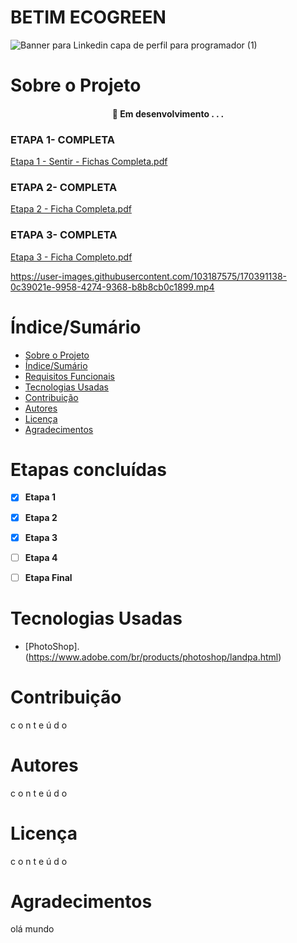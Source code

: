# BETIM ECOGREEN

 ![Banner para Linkedin capa de perfil  para programador  (1)](https://user-images.githubusercontent.com/103187575/171509708-e701a135-72f2-4d16-94b6-f6e88793df67.png)


# Sobre o Projeto

<h4 align="center"> 🚧 Em desenvolvimento . . . 


### ETAPA 1- COMPLETA 

[Etapa 1 - Sentir - Fichas Completa.pdf](https://github.com/Samuellopes31/PROJETO-INOVADOR/files/8721249/Etapa.1.-.Sentir.-.Fichas.Completa.pdf)

### ETAPA 2- COMPLETA 

[Etapa 2 - Ficha Completa.pdf](https://github.com/Samuellopes31/PROJETO-INOVADOR/files/8721254/Etapa.2.-.Ficha.Completa.pdf)

### ETAPA 3- COMPLETA 

[Etapa 3 - Ficha Completo.pdf](https://github.com/Samuellopes31/PROJETO-INOVADOR/files/8775344/Etapa.3.-.Ficha.Completo.pdf)



https://user-images.githubusercontent.com/103187575/170391138-0c39021e-9958-4274-9368-b8b8cb0c1899.mp4








# Índice/Sumário

* [Sobre o Projeto](#Sobre-o-Projeto) 
* [Índice/Sumário](#Índice-/-Sumário)
* [Requisitos Funcionais](#Requisitos-Funcionais)
* [Tecnologias Usadas](#Tecnologias-Usadas)
* [Contribuição](#Contribuição)
* [Autores](#Autores)
* [Licença](#Licença)
* [Agradecimentos](#Agradecimentos)

# Etapas concluídas 

- [x] **Etapa 1**
- [x] **Etapa 2**
- [x] **Etapa 3**
- [ ] **Etapa 4**
- [ ] **Etapa Final**



# Tecnologias Usadas
- [PhotoShop].(https://www.adobe.com/br/products/photoshop/landpa.html)
# Contribuição
c
o
n
t
e
ú
d
o
# Autores
c
o
n
t
e
ú
d
o
# Licença
c
o
n
t
e
ú
d
o
# Agradecimentos 
olá mundo
